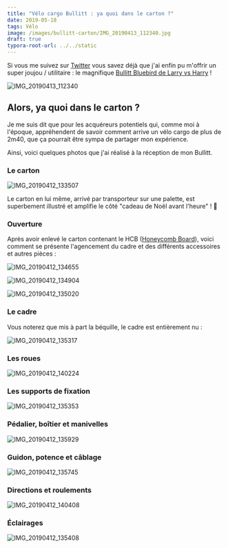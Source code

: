 ```yaml
---
title: "Vélo cargo Bullitt : ya quoi dans le carton ?"
date: 2019-05-18
tags: Vélo
image: /images/bullitt-carton/IMG_20190413_112340.jpg
draft: true
typora-root-url: ../../static
---
```


Si vous me suivez sur [Twitter](https://twitter.com/Narno) vous savez déjà que j'ai enfin pu m'offrir un super joujou / utilitaire : le magnifique [Bullitt Bluebird de Larry vs Harry](https://www.larryvsharry.com/) !

![IMG_20190413_112340](/images/bullitt-carton/IMG_20190413_112340.jpg)

<!-- break -->

## Alors, ya quoi dans le carton ?

Je me suis dit que pour les acquéreurs potentiels qui, comme moi à l'époque, appréhendent de savoir comment arrive un vélo cargo de plus de 2m40, que ça pourrait être sympa de partager mon expérience.

Ainsi, voici quelques photos que j'ai réalisé à la réception de mon Bullitt.

### Le carton

![IMG_20190412_133507](/images/bullitt-carton/IMG_20190412_133507.jpg)

Le carton en lui même, arrivé par transporteur sur une palette, est superbement illustré et amplifie le côté "cadeau de Noël avant l'heure" ! 🎅

### Ouverture

Après avoir enlevé le carton contenant le HCB ([Honeycomb Board](http://shop.larryvsharry.com/shop/accessories/honeycomb-board.html)), voici comment se présente l'agencement du cadre et des différents accessoires et autres pièces  :

![IMG_20190412_134655](/images/bullitt-carton/IMG_20190412_134655.jpg)

![IMG_20190412_134904](/images/bullitt-carton/IMG_20190412_134904.jpg)

![IMG_20190412_135020](/images/bullitt-carton/IMG_20190412_135020.jpg)

### Le cadre

Vous noterez que mis à part la béquille, le cadre est entièrement nu :

![IMG_20190412_135317](/images/bullitt-carton/IMG_20190412_135317.jpg)

### Les roues

![IMG_20190412_140224](/images/bullitt-carton/IMG_20190412_140224.jpg)

### Les supports de fixation

![IMG_20190412_135353](/images/bullitt-carton/IMG_20190412_135353.jpg)

### Pédalier, boîtier et manivelles

![IMG_20190412_135929](/images/bullitt-carton/IMG_20190412_135929.jpg)

### Guidon, potence et câblage

![IMG_20190412_135745](/images/bullitt-carton/IMG_20190412_135745.jpg)

### Directions et roulements

![IMG_20190412_140408](/images/bullitt-carton/IMG_20190412_140408.jpg)

### Éclairages

![IMG_20190412_135408](/images/bullitt-carton/IMG_20190412_135408.jpg)

